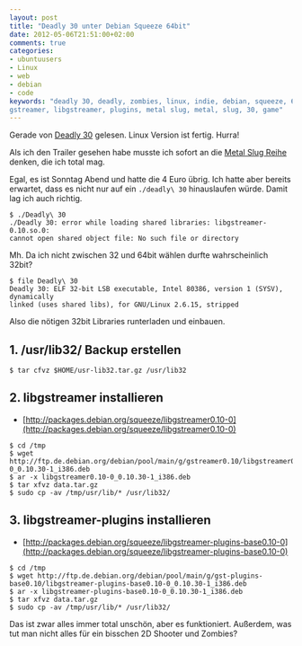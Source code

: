 ```yaml
---
layout: post
title: "Deadly 30 unter Debian Squeeze 64bit"
date: 2012-05-06T21:51:00+02:00
comments: true
categories:
- ubuntuusers
- Linux
- web
- debian
- code
keywords: "deadly 30, deadly, zombies, linux, indie, debian, squeeze, 64bit,
gstreamer, libgstreamer, plugins, metal slug, metal, slug, 30, game"
---
```


Gerade von [Deadly 30](http://www.deadly30.com/index.php) gelesen. Linux Version
ist fertig. Hurra!

Als ich den Trailer gesehen habe musste ich sofort an die [Metal Slug
Reihe](http://de.wikipedia.org/wiki/Metal_Slug) denken, die ich total mag.

Egal, es ist Sonntag Abend und hatte die 4 Euro übrig. Ich hatte aber bereits
erwartet, dass es nicht nur auf ein `./deadly\ 30` hinauslaufen würde. Damit lag
ich auch richtig.

```
$ ./Deadly\ 30
./Deadly 30: error while loading shared libraries: libgstreamer-0.10.so.0:
cannot open shared object file: No such file or directory
```

Mh. Da ich nicht zwischen 32 und 64bit wählen durfte wahrscheinlich 32bit?

```
$ file Deadly\ 30
Deadly 30: ELF 32-bit LSB executable, Intel 80386, version 1 (SYSV), dynamically
linked (uses shared libs), for GNU/Linux 2.6.15, stripped
```

Also die nötigen 32bit Libraries runterladen und einbauen.

## 1. /usr/lib32/ Backup erstellen

```
$ tar cfvz $HOME/usr-lib32.tar.gz /usr/lib32
```


## 2. libgstreamer installieren

* [http://packages.debian.org/squeeze/libgstreamer0.10-0](http://packages.debian.org/squeeze/libgstreamer0.10-0)

```
$ cd /tmp
$ wget http://ftp.de.debian.org/debian/pool/main/g/gstreamer0.10/libgstreamer0.10-0_0.10.30-1_i386.deb
$ ar -x libgstreamer0.10-0_0.10.30-1_i386.deb
$ tar xfvz data.tar.gz
$ sudo cp -av /tmp/usr/lib/* /usr/lib32/
```

## 3. libgstreamer-plugins installieren

* [http://packages.debian.org/squeeze/libgstreamer-plugins-base0.10-0](http://packages.debian.org/squeeze/libgstreamer-plugins-base0.10-0)

```
$ cd /tmp
$ wget http://ftp.de.debian.org/debian/pool/main/g/gst-plugins-base0.10/libgstreamer-plugins-base0.10-0_0.10.30-1_i386.deb
$ ar -x libgstreamer-plugins-base0.10-0_0.10.30-1_i386.deb
$ tar xfvz data.tar.gz
$ sudo cp -av /tmp/usr/lib/* /usr/lib32/
```

Das ist zwar alles immer total unschön, aber es funktioniert. Außerdem, was tut
man nicht alles für ein bisschen 2D Shooter und Zombies?
